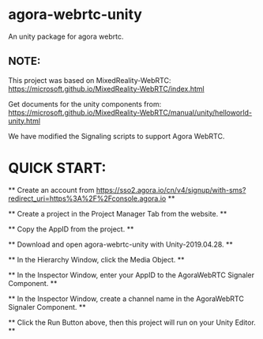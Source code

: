 # agora-webrtc-unity
An unity package for agora webrtc.

## NOTE:
This project was based on MixedReality-WebRTC:
https://microsoft.github.io/MixedReality-WebRTC/index.html

Get documents for the unity components from:
https://microsoft.github.io/MixedReality-WebRTC/manual/unity/helloworld-unity.html

We have modified the Signaling scripts to support Agora WebRTC.

# QUICK START:

** Create an account from https://sso2.agora.io/cn/v4/signup/with-sms?redirect_uri=https%3A%2F%2Fconsole.agora.io **

** Create a project in the Project Manager Tab from the website. **

** Copy the AppID from the project. **

** Download and open agora-webrtc-unity with Unity-2019.04.28. **

** In the Hierarchy Window, click the Media Object. **

** In the Inspector Window, enter your AppID to the AgoraWebRTC Signaler Component. **

**  In the Inspector Window, create a channel name in the AgoraWebRTC Signaler Component. **

** Click the Run Button above, then this project will run on your Unity Editor. **
